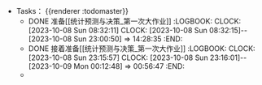 - Tasks： {{renderer :todomaster}}
	- DONE 准备[[统计预测与决策_第一次大作业]]
	  :LOGBOOK:
	  CLOCK: [2023-10-08 Sun 08:32:11]
	  CLOCK: [2023-10-08 Sun 08:32:15]--[2023-10-08 Sun 23:00:50] =>  14:28:35
	  :END:
	- DONE 接着准备[[统计预测与决策_第一次大作业]]
	  :LOGBOOK:
	  CLOCK: [2023-10-08 Sun 23:15:57]
	  CLOCK: [2023-10-08 Sun 23:16:01]--[2023-10-09 Mon 00:12:48] =>  00:56:47
	  :END:
	-